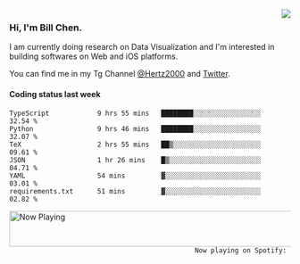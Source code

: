 <img  align="right" src="https://github-readme-stats.vercel.app/api?username=BillChen2k&show_icons=false&count_private=true&hide_title=true">

### Hi, I'm Bill Chen.

I am currently doing research on Data Visualization and I'm interested in building softwares on Web and iOS platforms.

You can find me in my Tg Channel [@Hertz2000](https://t.me/Hertz2000) and [Twitter](https://twitter.com/billchen2k).

#### Coding status last week

<!--START_SECTION:waka-->

```text
TypeScript            9 hrs 55 mins   ████████░░░░░░░░░░░░░░░░░   32.54 %
Python                9 hrs 46 mins   ████████░░░░░░░░░░░░░░░░░   32.07 %
TeX                   2 hrs 55 mins   ██▒░░░░░░░░░░░░░░░░░░░░░░   09.61 %
JSON                  1 hr 26 mins    █▒░░░░░░░░░░░░░░░░░░░░░░░   04.71 %
YAML                  54 mins         ▓░░░░░░░░░░░░░░░░░░░░░░░░   03.01 %
requirements.txt      51 mins         ▓░░░░░░░░░░░░░░░░░░░░░░░░   02.82 %
```

<!--END_SECTION:waka-->


<div>
<a href="https://spotify-now-playing.billchen2k.vercel.app/now-playing?open">
   <img align="right" src="https://spotify-now-playing.billchen2k.vercel.app/now-playing" width="540" height="64" alt="Now Playing">
</a>
</div>

<div>
<p align="right"><code>Now playing on Spotify: </code></p>
</div>

<!--
**BillChen2K/BillChen2K** is a ✨ _special_ ✨ repository because its `README.md` (this file) appears on your GitHub profile.

Here are some ideas to get you started:

- 🔭 I’m currently working on ...
- 🌱 I’m currently learning ...
- 👯 I’m looking to collaborate on ...
- 🤔 I’m looking for help with ...
- 💬 Ask me about ...
- 📫 How to reach me: ...
- 😄 Pronouns: ...
- ⚡ Fun fact: ...
-->
